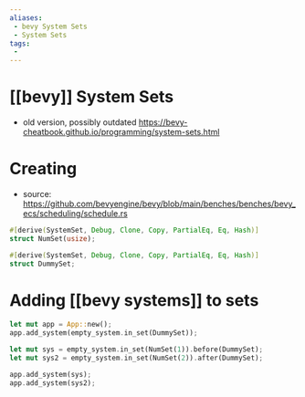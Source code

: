 ```yaml
---
aliases:
 - bevy System Sets
 - System Sets
tags:
 - 
---
```


# [[bevy]] System Sets
- old version, possibly outdated https://bevy-cheatbook.github.io/programming/system-sets.html

# Creating
- source: https://github.com/bevyengine/bevy/blob/main/benches/benches/bevy_ecs/scheduling/schedule.rs

```rust
#[derive(SystemSet, Debug, Clone, Copy, PartialEq, Eq, Hash)]
struct NumSet(usize);

#[derive(SystemSet, Debug, Clone, Copy, PartialEq, Eq, Hash)]
struct DummySet;
```

# Adding [[bevy systems]] to sets

```rust
let mut app = App::new();
app.add_system(empty_system.in_set(DummySet));

let mut sys = empty_system.in_set(NumSet(1)).before(DummySet);
let mut sys2 = empty_system.in_set(NumSet(2)).after(DummySet);                    

app.add_system(sys);
app.add_system(sys2);
```